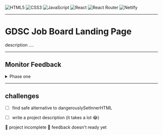 ![HTML5](https://img.shields.io/badge/html5-%23E34F26.svg?style=for-the-badge&logo=html5&logoColor=white)
![CSS3](https://img.shields.io/badge/css3-%231572B6.svg?style=for-the-badge&logo=css3&logoColor=white)
![JavaScript](https://img.shields.io/badge/javascript-%23323330.svg?style=for-the-badge&logo=javascript&logoColor=%23F7DF1E)
![React](https://img.shields.io/badge/react-%2320232a.svg?style=for-the-badge&logo=react&logoColor=%2361DAFB)
![React Router](https://img.shields.io/badge/React_Router-CA4245?style=for-the-badge&logo=react-router&logoColor=white)
![Netlify](https://img.shields.io/badge/netlify-%23000000.svg?style=for-the-badge&logo=netlify&logoColor=#00C7B7)
<!-- ![Styled Components](https://img.shields.io/badge/styled--components-DB7093?style=for-the-badge&logo=styled-components&logoColor=white) -->

--------------------

# GDSC Job Board Landing Page
description ....

--------------------
## Monitor Feedback
<details>
    <summary>Phase one</summary>
    <img src="/relative/responsive-design-8_-10.svg"/>
    <img src="/relative/clean-code-8-_-10.svg"/>
    <img src="relative/rate-a.svg"/>
</details>

<!-- ![monitor-feedback](/relative/monitor-feedback.svg) -->

--------------------

## challenges 
- [ ] find safe alternative to dangerouslySetInnerHTML
- [ ] write a project description (it takes a lot 😂)


🔴  project incomplete
🔴  feedback doesn't ready yet
